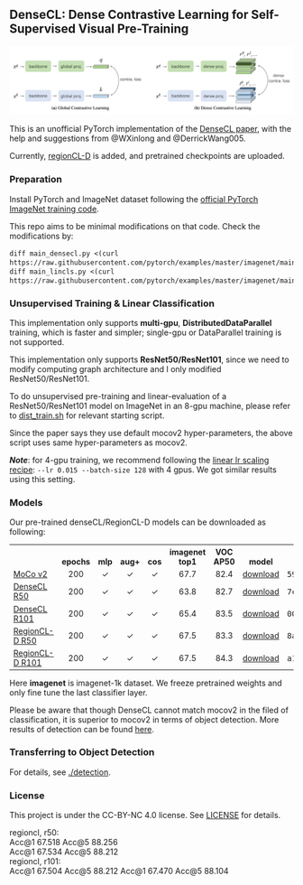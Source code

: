 ## DenseCL: Dense Contrastive Learning for Self-Supervised Visual Pre-Training


<p align="center">
  <img src="./denseCL.png" width="600">
</p>

This is an unofficial PyTorch implementation of the [DenseCL paper](https://arxiv.org/abs/2011.09157), with the help and suggestions from @WXinlong and @DerrickWang005.

Currently, [regionCL-D](https://arxiv.org/abs/2111.12309) is added, and pretrained checkpoints are uploaded.


### Preparation

Install PyTorch and ImageNet dataset following the [official PyTorch ImageNet training code](https://github.com/pytorch/examples/tree/master/imagenet).

This repo aims to be minimal modifications on that code. Check the modifications by:
```
diff main_densecl.py <(curl https://raw.githubusercontent.com/pytorch/examples/master/imagenet/main.py)
diff main_lincls.py <(curl https://raw.githubusercontent.com/pytorch/examples/master/imagenet/main.py)
```


### Unsupervised Training & Linear Classification

This implementation only supports **multi-gpu**, **DistributedDataParallel** training, which is faster and simpler; single-gpu or DataParallel training is not supported.

This implementation only supports **ResNet50/ResNet101**, since we need to modify computing graph architecture and I only modified ResNet50/ResNet101.

To do unsupervised pre-training and linear-evaluation of a ResNet50/ResNet101 model on ImageNet in an 8-gpu machine, please refer to [dist_train.sh](./dist_train.sh) for relevant starting script.

Since the paper says they use default mocov2 hyper-parameters, the above script uses same hyper-parameters as mocov2.

***Note***: for 4-gpu training, we recommend following the [linear lr scaling recipe](https://arxiv.org/abs/1706.02677): `--lr 0.015 --batch-size 128` with 4 gpus. We got similar results using this setting.


### Models

Our pre-trained denseCL/RegionCL-D models can be downloaded as following:
<table><tbody>
<!-- START TABLE -->
<!-- TABLE HEADER -->
<th valign="bottom"></th>
<th valign="bottom">epochs</th>
<th valign="bottom">mlp</th>
<th valign="bottom">aug+</th>
<th valign="bottom">cos</th>
<th valign="bottom">imagenet<br/>top1</th>
<th valign="bottom">VOC<br/>AP50</th>
<th valign="bottom">model</th>
<th valign="bottom">md5</th>
<!-- TABLE BODY -->
<tr><td align="left"><a href="https://arxiv.org/abs/2003.04297">MoCo v2</a></td>
<td align="center">200</td>
<td align="center">&#x2713</td>
<td align="center">&#x2713</td>
<td align="center">&#x2713</td>
<td align="center">67.7</td>
<td align="center">82.4</td>
<td align="center"><a href="https://dl.fbaipublicfiles.com/moco/moco_checkpoints/moco_v2_200ep/moco_v2_200ep_pretrain.pth.tar">download</a></td>
<td align="center"><tt>59fd9945</tt></td>
</tr>
<tr><td align="left"><a href="https://arxiv.org/abs/2011.09157">DenseCL R50</a></td>
<td align="center">200</td>
<td align="center">&#x2713</td>
<td align="center">&#x2713</td>
<td align="center">&#x2713</td>
<td align="center">63.8</td>
<td align="center">82.7</td>
<td align="center"><a href="https://github.com/CoinCheung/denseCL/releases/download/v0.0.1/r50_checkpoint_0199.pth.tar">download</a></td>
<td align="center"><tt>7cfc894c</tt></td>
</tr>
<tr><td align="left"><a href="https://arxiv.org/abs/2011.09157">DenseCL R101</a></td>
<td align="center">200</td>
<td align="center">&#x2713</td>
<td align="center">&#x2713</td>
<td align="center">&#x2713</td>
<td align="center">65.4</td>
<td align="center">83.5</td>
<td align="center"><a href="https://github.com/CoinCheung/denseCL/releases/download/v0.0.1/r101_checkpoint_0199.pth.tar">download</a></td>
<td align="center"><tt>006675e5</tt></td>
</tr>
<tr><td align="left"><a href="https://arxiv.org/abs/2111.12309">RegionCL-D R50</a></td>
<td align="center">200</td>
<td align="center">&#x2713</td>
<td align="center">&#x2713</td>
<td align="center">&#x2713</td>
<td align="center">67.5</td>
<td align="center">83.3</td>
<td align="center"><a href="https://github.com/CoinCheung/DenseCL/releases/download/v0.0.1/regioncl_r50_checkpoint_0199.pth.tar">download</a></td>
<td align="center"><tt>8afad30e</tt></td>
</tr>
<tr><td align="left"><a href="https://arxiv.org/abs/2111.12309">RegionCL-D R101</a></td>
<td align="center">200</td>
<td align="center">&#x2713</td>
<td align="center">&#x2713</td>
<td align="center">&#x2713</td>
<td align="center">67.5</td>
<td align="center">84.3</td>
<td align="center"><a href="https://github.com/CoinCheung/DenseCL/releases/download/v0.0.1/regioncl_r101_checkpoint_0199.pth.tar">download</a></td>
<td align="center"><tt>a1489ad4</tt></td>
</tr>
</tbody></table>

Here **imagenet** is imagenet-1k dataset. We freeze pretrained weights and only fine tune the last classifier layer.

Please be aware that though DenseCL cannot match mocov2 in the filed of classification, it is superior to mocov2 in terms of object detection. More results of detection can be found [here](./detection).


### Transferring to Object Detection

For details, see [./detection](./detection).


### License

This project is under the CC-BY-NC 4.0 license. See [LICENSE](LICENSE) for details.



regioncl, r50:  
    Acc@1 67.518 Acc@5 88.256  
    Acc@1 67.534 Acc@5 88.212  
regioncl, r101:  
    Acc@1 67.504 Acc@5 88.212
    Acc@1 67.470 Acc@5 88.104
    

